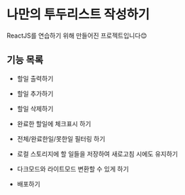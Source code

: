 # 나만의 투두리스트 작성하기

ReactJS를 연습하기 위해 만들어진 프로젝트입니다😊

## 기능 목록

- 할일 출력하기
- 할일 추가하기
- 할일 삭제하기
- 완료한 할일에 체크표시 하기
- 전체/완료한일/못한일 필터링 하기

- 로컬 스토리지에 할 일들을 저장하여 새로고침 시에도 유지하기
- 다크모드와 라이트모드 변환할 수 있게 하기
- 배포하기
